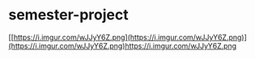 # semester-project
[[https://i.imgur.com/wJJyY6Z.png](https://i.imgur.com/wJJyY6Z.png)](https://i.imgur.com/wJJyY6Z.png)https://i.imgur.com/wJJyY6Z.png
